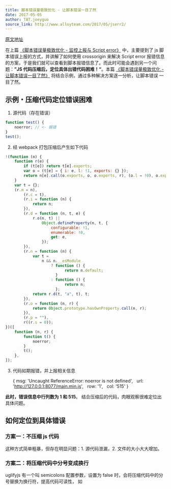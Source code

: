 ```yaml
---
title: 脚本错误量极致优化 - 让脚本错误一目了然
date: 2017-05-05
author: TAT.joeyguo
source_link: http://www.alloyteam.com/2017/05/jserr2/
---
```


<!-- {% raw %} - for jekyll -->

[原文地址](https://github.com/joeyguo/blog/issues/14)

在上篇 [《脚本错误量极致优化 - 监控上报与 Script error》](https://github.com/joeyguo/blog/issues/13) 中，主要提到了 js 脚本错误上报的方式，并讲解了如何使用 crossorigin 来解决 Script error 报错信息的方案，于是我们就可以查看到脚本报错信息了。而此时可能会遇到另一个问题：**”JS 代码压缩后，定位具体出错代码困难！“**。本篇 [《脚本错误量极致优化 - 让脚本错误一目了然》](https://github.com/joeyguo/blog/issues/14) 将结合示例，通过多种解决方案逐一分析，让脚本错误 一目了然。  

## 示例・压缩代码定位错误困难

1. 源代码（存在错误）

```javascript
function test() {
    noerror; // <- 报错
}
test();
```

2. 经 webpack 打包压缩后产生如下代码

```javascript
!(function (n) {
    function r(e) {
        if (t[e]) return t[e].exports;
        var o = (t[e] = { i: e, l: !1, exports: {} });
        return n[e].call(o.exports, o, o.exports, r), (o.l = !0), o.exports;
    }
    var t = {};
    (r.m = n),
        (r.c = t),
        (r.i = function (n) {
            return n;
        }),
        (r.d = function (n, t, e) {
            r.o(n, t) ||
                Object.defineProperty(n, t, {
                    configurable: !1,
                    enumerable: !0,
                    get: e,
                });
        }),
        (r.n = function (n) {
            var t =
                n && n.__esModule
                    ? function () {
                          return n.default;
                      }
                    : function () {
                          return n;
                      };
            return r.d(t, "a", t), t;
        }),
        (r.o = function (n, r) {
            return Object.prototype.hasOwnProperty.call(n, r);
        }),
        (r.p = ""),
        r((r.s = 0));
})([
    function (n, r) {
        function t() {
            noerror;
        }
        t();
    },
]);
```

3. 代码如期报错，并上报相关信息

    { msg: 'Uncaught ReferenceError: noerror is not defined',
      url: 'http://127.0.0.1:8077/main.min.js',
      row: '1',
      col: '515' }
     

**此时，错误信息中行列数为 1 和 515**。 结合压缩后的代码，肉眼观察很难定位出具体问题。

## 如何定位到具体错误

### 方案一：不压缩 js 代码

这种方式简单粗暴，但存在明显问题：1. 源代码泄漏，2. 文件的大小大大增加。

### 方案二：将压缩代码中分号变成换行

uglifyjs 有一个叫 semicolons 配置参数，设置为 false 时，会将压缩代码中的分号替换为换行符，提高代码可读性， 如


<!-- {% endraw %} - for jekyll -->
